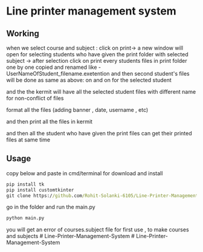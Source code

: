 # Line printer management system

## Working
<p>
  when we select course and subject :
click on print->
a new window will open for selecting students who have given the print folder with selected subject
->
after selection click on print
every students files in print folder one by one copied and renamed like - UserNameOfStudent_filename.exetention
and then second student's files will be done as same as above: on and on for the selected student

and the the kermit will have
all the selected student files with different name for non-conflict of files

format all the files (adding banner , date, username , etc)

and then print all the files in kermit

and then all the student who have given the print files can get their printed files at same time
</p>

## Usage
copy below and paste in cmd/terminal for download and install

``` cmd
pip install tk
pip install customtkinter
git clone https://github.com/Rohit-Solanki-6105/Line-Printer-Management-System.git
```
go in the folder and run the main.py <br>
```python
python main.py
```

you will get an error of courses.subject file for first use , to make courses and subjects
#   L i n e - P r i n t e r - M a n a g e m e n t - S y s t e m  
 #   L i n e - P r i n t e r - M a n a g e m e n t - S y s t e m  
 